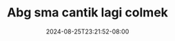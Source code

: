 --- 
title: "Abg sma cantik lagi colmek"
description: "download bokeh Abg sma cantik lagi colmek full full baru"
date: 2024-08-25T23:21:52-08:00
file_code: "6ib7zc2ezy6x"
draft: false
cover: "q3ci6ruib5kzw59k.jpg"
tags: ["Abg", "sma", "cantik", "lagi", "colmek", "bokep-indo", "bokep-viral", "bokep-ig"]
length: 361
fld_id: "1392273"
foldername: "anakskolahomek"
categories: ["anakskolahomek"]
views: 156
---